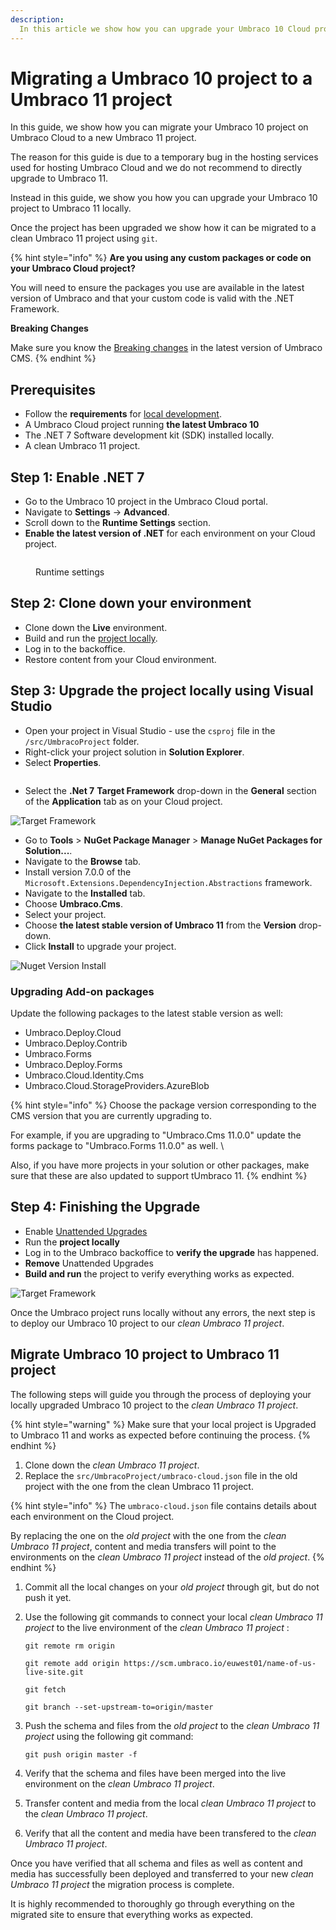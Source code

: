 ```yaml
---
description:
  In this article we show how you can upgrade your Umbraco 10 Cloud project locally to Umbraco 11 and then migrate the project to a new Umbraco 11 project.
---
```


# Migrating a Umbraco 10 project to a Umbraco 11 project

In this guide, we show how you can migrate your Umbraco 10 project on Umbraco Cloud to a new Umbraco 11 project.

The reason for this guide is due to a temporary bug in the hosting services used for hosting Umbraco Cloud and we do not recommend to directly upgrade to Umbraco 11.

Instead in this guide, we show you how you can upgrade your Umbraco 10 project to Umbraco 11 locally.

Once the project has been upgraded we show how it can be migrated to a clean Umbraco 11 project using `git`.

{% hint style="info" %}
**Are you using any custom packages or code on your Umbraco Cloud project?**

You will need to ensure the packages you use are available in the latest version of Umbraco and that your custom code is valid with the .NET Framework.

**Breaking Changes**

Make sure you know the [Breaking changes](../../umbraco-cms/fundamentals/setup/upgrading/version-specific/) in the latest version of Umbraco CMS.
{% endhint %}

## Prerequisites

* Follow the **requirements** for [local development](../../umbraco-cms/fundamentals/setup/requirements.md#local-development).
* A Umbraco Cloud project running **the latest Umbraco 10**
* The .NET 7 Software development kit (SDK) installed locally.
* A clean Umbraco 11 project.

## Step 1: Enable .NET 7

* Go to the Umbraco 10 project in the Umbraco Cloud portal.
* Navigate to **Settings** -> **Advanced**.
* Scroll down to the **Runtime Settings** section.
* **Enable the latest version of .NET** for each environment on your Cloud project.

<figure><img src="../../.gitbook/assets/runtime-settings.png" alt=""><figcaption><p>Runtime settings</p></figcaption></figure>

## Step 2: Clone down your environment

* Clone down the **Live** environment.
* Build and run the [project locally](../set-up/working-locally.md#running-the-site-locally).
* Log in to the backoffice.
* Restore content from your Cloud environment.

## Step 3: Upgrade the project locally using Visual Studio

* Open your project in Visual Studio - use the `csproj` file in the `/src/UmbracoProject` folder.
* Right-click your project solution in **Solution Explorer**.
* Select **Properties**.

<figure><img src="images/Solution-Explorer.png" alt=""><figcaption></figcaption></figure>

* Select the **.Net 7** **Target Framework** drop-down in the **General** section of the **Application** tab as on your Cloud project.

![Target Framework](images/Target-Framework.png)

* Go to **Tools** > **NuGet Package Manager** > **Manage NuGet Packages for Solution...**.
* Navigate to the **Browse** tab.
* Install version 7.0.0 of the `Microsoft.Extensions.DependencyInjection.Abstractions` framework.
* Navigate to the **Installed** tab.
* Choose **Umbraco.Cms**.
* Select your project.
* Choose **the latest stable version of Umbraco 11** from the **Version** drop-down.
* Click **Install** to upgrade your project.

![Nuget Version Install](images/Nuget-Version-Install.png)

### Upgrading Add-on packages

Update the following packages to the latest stable version as well:

* Umbraco.Deploy.Cloud
* Umbraco.Deploy.Contrib
* Umbraco.Forms
* Umbraco.Deploy.Forms
* Umbraco.Cloud.Identity.Cms
* Umbraco.Cloud.StorageProviders.AzureBlob

{% hint style="info" %}
Choose the package version corresponding to the CMS version that you are currently upgrading to.

For example, if you are upgrading to "Umbraco.Cms 11.0.0" update the forms package to "Umbraco.Forms 11.0.0" as well. \\

Also, if you have more projects in your solution or other packages, make sure that these are also updated to support tUmbraco 11.
{% endhint %}

## Step 4: Finishing the Upgrade

* Enable [Unattended Upgrades](../../umbraco-cms/reference/configuration/unattendedsettings.md#upgrade-unattended)
* Run the **project locally**
* Log in to the Umbraco backoffice to **verify the upgrade** has happened.
* **Remove** Unattended Upgrades
* **Build and run** the project to verify everything works as expected.

![Target Framework](images/verify-v10-upgrade-locally.png)

Once the Umbraco project runs locally without any errors, the next step is to deploy our Umbraco 10 project to our _clean Umbraco 11 project_.

## Migrate Umbraco 10 project to Umbraco 11 project

The following steps will guide you through the process of deploying your locally upgraded Umbraco 10 project to the _clean Umbraco 11 project_.

{% hint style="warning" %}
Make sure that your local project is Upgraded to Umbraco 11 and works as expected before continuing the process.
{% endhint %}


1. Clone down the _clean Umbraco 11 project_.
2. Replace the `src/UmbracoProject/umbraco-cloud.json` file in the old project with the one from the clean Umbraco 11 project.

{% hint style="info" %}
The `umbraco-cloud.json` file contains details about each environment on the Cloud project.

By replacing the one on the _old project_ with the one from the _clean Umbraco 11 project_, content and media transfers will point to the environments on the _clean Umbraco 11 project_ instead of the _old project_.
{% endhint %}

1. Commit all the local changes on your _old project_ through git, but do not push it yet.
2.  Use the following git commands to connect your local _clean Umbraco 11 project_ to the live environment of the _clean Umbraco 11 project_ :

    ```
    git remote rm origin

    git remote add origin https://scm.umbraco.io/euwest01/name-of-us-live-site.git

    git fetch

    git branch --set-upstream-to=origin/master
    ```
3.  Push the schema and files from the  _old project_ to the _clean Umbraco 11 project_ using the following git command:

    ```
    git push origin master -f
    ```
4. Verify that the schema and files have been merged into the live environment on the _clean Umbraco 11 project_.
5. Transfer content and media from the local _clean Umbraco 11 project_ to the _clean Umbraco 11 project_.
6. Verify that all the content and media have been transfered to the _clean Umbraco 11 project_.

Once you have verified that all schema and files as well as content and media has successfully been deployed and transferred to your new _clean Umbraco 11 project_ the migration process is complete.

It is highly recommended to thoroughly go through everything on the migrated site to ensure that everything works as expected.

